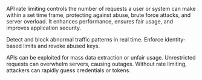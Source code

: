 API rate limiting controls the number of requests a user or system can make within a set time frame, protecting against abuse, brute force attacks, and server overload. It enhances performance, ensures fair usage, and improves application security.

Detect and block abnormal traffic patterns in real time.
Enforce identity-based limits and revoke abused keys.


APIs can be exploited for mass data extraction or unfair usage.
Unrestricted requests can overwhelm servers, causing outages.
Without rate limiting, attackers can rapidly guess credentials or tokens.
